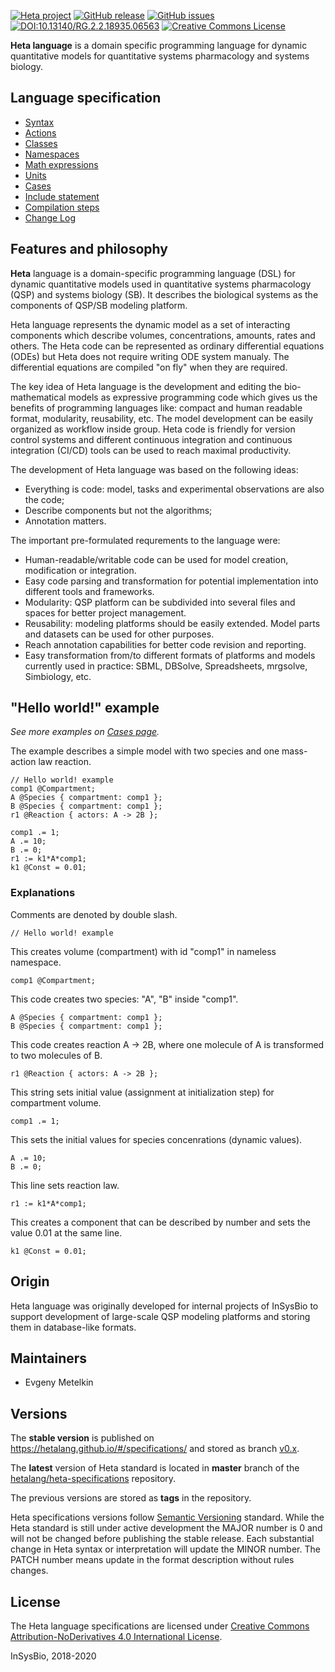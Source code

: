 [![Heta project](https://img.shields.io/badge/%CD%B1-Heta_project-blue)](https://hetalang.github.io/)
[![GitHub release](https://img.shields.io/github/release/hetalang/heta-specifications.svg)](https://github.com/hetalang/heta-specifications/releases/)
[![GitHub issues](https://img.shields.io/github/issues/hetalang/heta-specifications.svg)](https://GitHub.com/hetalang/heta-specifications/issues/)
[![DOI:10.13140/RG.2.2.18935.06563](https://zenodo.org/badge/DOI/10.13140/RG.2.2.14881.35682.svg)](https://doi.org/10.13140/RG.2.2.14881.35682)
[![Creative Commons License](https://i.creativecommons.org/l/by-nd/4.0/80x15.png)](http://creativecommons.org/licenses/by-nd/4.0/)

**Heta language** is a domain specific programming language for dynamic quantitative models for quantitative systems pharmacology and systems biology.

## Language specification

- [Syntax](syntax)
- [Actions](actions)
- [Classes](classes)
- [Namespaces](namespaces)
- [Math expressions](math)
- [Units](units)
- [Cases](cases)
- [Include statement](include)
- [Compilation steps](compilation)
- [Change Log](changelog)

## Features and philosophy

**Heta** language is a domain-specific programming language (DSL) for dynamic quantitative models used in quantitative systems pharmacology (QSP) and systems biology (SB). It describes the biological systems as the components of QSP/SB modeling platform.

Heta language represents the dynamic model as a set of interacting components which describe volumes, concentrations, amounts, rates and others. The Heta code can be represented as ordinary differential equations (ODEs) but Heta does not require writing ODE system manualy. The differential equations are compiled "on fly" when they are required.

The key idea of Heta language is the development and editing the bio-mathematical models as expressive programming code which gives us the benefits of programming languages like: compact and human readable format, modularity, reusability, etc. The model development can be easily organized as workflow inside group. Heta code is friendly for version control systems and different continuous integration and continuous integration (CI/CD) tools can be used to reach maximal productivity.

The development of Heta language was based on the following ideas:

-  Everything is code: model, tasks and experimental observations are also the code;
-  Describe components but not the algorithms;
-  Annotation matters.

The important pre-formulated requrements to the language were:

-  Human-readable/writable code can be used for model creation, modification or integration.
-  Easy code parsing and transformation for potential implementation into different tools and frameworks.
-  Modularity: QSP platform can be subdivided into several files and spaces for better project management.
-  Reusability: modeling platforms should be easily extended. Model parts and datasets can be used for other purposes.
-  Reach annotation capabilities for better code revision and reporting.
-  Easy transformation from/to different formats of platforms and models currently used in practice: SBML, DBSolve, Spreadsheets, mrgsolve, Simbiology, etc.

## "Hello world!" example

*See more examples on [Cases page](cases).*

The example describes a simple model with two species and one mass-action law reaction.

```heta
// Hello world! example
comp1 @Compartment;
A @Species { compartment: comp1 };
B @Species { compartment: comp1 };
r1 @Reaction { actors: A -> 2B };

comp1 .= 1;
A .= 10;
B .= 0;
r1 := k1*A*comp1;
k1 @Const = 0.01;
```

### Explanations
Comments are denoted by double slash.
```
// Hello world! example
```

This creates volume (compartment) with id "comp1" in nameless namespace.
```heta
comp1 @Compartment;
```

This code creates two species: "A", "B" inside "comp1".
```
A @Species { compartment: comp1 };
B @Species { compartment: comp1 };
```

This code creates reaction A -> 2B, where one molecule of A is transformed to two molecules of B.
```heta  
r1 @Reaction { actors: A -> 2B };
```

This string sets initial value (assignment at initialization step) for compartment volume.
```
comp1 .= 1;
```

This sets the initial values for species concenrations (dynamic values).
```
A .= 10;
B .= 0;
```

This line sets reaction law.
```
r1 := k1*A*comp1;
```

This creates a component that can be described by number and sets the value 0.01 at the same line.
```
k1 @Const = 0.01;
```

## Origin

Heta language was originally developed for internal projects of InSysBio to support development of large-scale QSP modeling platforms and storing them in database-like formats.

## Maintainers

- Evgeny Metelkin

## Versions

The **stable version** is published on <https://hetalang.github.io/#/specifications/> and stored as branch [v0.x](https://github.com/hetalang/heta-specifications/tree/v0.x).

The **latest** version of Heta standard is located in **master** branch of the [hetalang/heta-specifications](https://github.com/hetalang/heta-specifications) repository. 

The previous versions are stored as **tags** in the repository.

Heta specifications versions follow [Semantic Versioning](https://semver.org/) standard. While the Heta standard is still under active development the MAJOR number is 0 and will not be changed before publishing the stable release. Each substantial change in Heta syntax or interpretation will update the MINOR number. The PATCH number means update in the format description without rules changes.

## License
The Heta language specifications are licensed under [Creative Commons Attribution-NoDerivatives 4.0 International License](http://creativecommons.org/licenses/by-nd/4.0/).

InSysBio, 2018-2020
